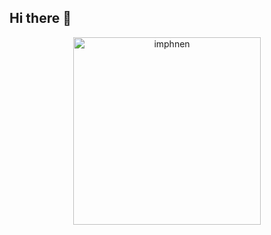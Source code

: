 ## Hi there 👋
<p align="center">
  <img src="https://github.com/user-attachments/assets/2639c4f4-0282-4a2a-8bf5-e6b2a0706637" alt="imphnen" width=300/>
</p>

<!--
**ibrahimbtaz/ibrahimbtaz** is a ✨ _special_ ✨ repository because its `README.md` (this file) appears on your GitHub profile.

Here are some ideas to get you started:

- 🔭 I’m currently working on ...
- 🌱 I’m currently learning ...
- 👯 I’m looking to collaborate on ...
- 🤔 I’m looking for help with ...
- 💬 Ask me about ...
- 📫 How to reach me: ...
- 😄 Pronouns: ...
- ⚡ Fun fact: ...
-->
